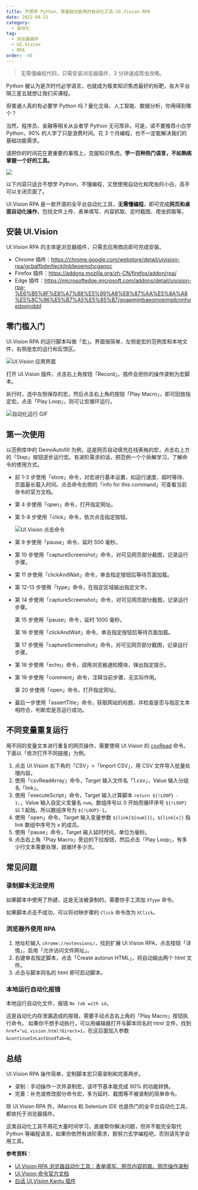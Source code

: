 ```yaml
---
title: 不想学 Python，零基础也能用的自动化工具-UI.Vision RPA
date: 2022-04-21
category:
  - 自动化
tag:
  - 浏览器插件
  - UI.Vision
  - RPA
order: -45
---
```


> 无需懂编程代码，只需安装浏览器插件，3 分钟速成爬虫攻略。

Python 被认为是次时代必学语言，也就成为贩卖知识焦虑最好的标靶，各大平台隔三差五就想让我们买课程。

但普通人真的有必要学 Python 吗？量化交易、人工智能、数据分析，你用得到哪个？

当然，程序员、金融等相关从业者学 Python 无可厚非。可是，请不要推荐小白学 Python，90% 的人学了只是浪费时间。花 3 个月编程，也不一定能解决我们的基础功能需求。

请把你的时间花在更重要的事情上，克服知识焦虑。**学一百种热门语言，不如熟练掌握一个好的工具。**

![](http://tc.seoipo.com/2022-05-05-14-45-43.png)

以下内容只适合不想学 Python，不懂编程，又想使用自动化和爬虫的小白，高手可以关闭页面了。

UI.Vision RPA 是一款开源的全平台自动化工具，**无需懂编程**，即可完成**网页和桌面自动化操作**，包括文件上传、表单填写、内容抓取、定时截图、爬虫抓取等。

## 安装 UI.Vision

UI.Vision RPA 的主体是浏览器插件，只需去应用商店即可完成安装。

- Chrome 插件：<https://chrome.google.com/webstore/detail/uivision-rpa/gcbalfbdmfieckjlnblleoemohcganoc>
- Firefox 插件：<https://addons.mozilla.org/zh-CN/firefox/addon/rpa/>
- Edge 插件：<https://microsoftedge.microsoft.com/addons/detail/uivision-rpa-%E6%B5%8F%E8%A7%88%E5%99%A8%E8%87%AA%E5%8A%A8%E5%8C%96%E5%B7%A5%E5%85%B7/goapmjinbaeomoemgdcnnhoedopjnddd>

## 零门槛入门

UI.Vision RPA 的运行脚本叫做「宏」。界面很简单，左侧是宏的范例库和本地文件，右侧是宏的运行和反馈区。

![UI.Vision 应用界面](http://tc.seoipo.com/2022-04-21-16-52-29.png)

打开 UI.Vision 插件，点击右上角按钮「Record」，插件会把你的操作录制为宏脚本。

执行时，选中左侧保存的宏，然后点击右上角的按钮「Play Macro」，即可回放指定宏。点击「Play Loop」，则可让宏循环运行。

![自动化运行 GIF](http://tc.seoipo.com/2022-04-21-20-25-31.gif)

## 第一次使用

以范例库中的 DemoAutofill 为例，这是网页自动填充在线表格的宏，点击右上方的「Step」按钮逐步运行宏。有进阶需求的话，把范例一个个拆解学习，了解命令的使用方式。

- 前 1-3 步使用「store」命令，对宏进行基本设置，如运行速度、超时等待、页面最长载入时间。点击命令右侧的「info for this command」可查看当前命令的官方文档。

- 第 4 步使用「open」命令，打开指定网址。

- 第 5-8 步使用「click」命令，依次点击指定按钮。

  ![UI.Vision 点击命令](http://tc.seoipo.com/2022-04-21-17-15-59.png)

- 第 9 步使用「pause」命令，延时 500 毫秒。

- 第 10 步使用「captureScreenshot」命令，对可见网页部分截图，记录运行步骤。

- 第 11 步使用「clickAndWait」命令，单击指定按钮后等待页面加载。

- 第 12-13 步使用「type」命令，在指定区域输出指定文字。

- 第 14 步使用「captureScreenshot」命令，对可见网页部分截图，记录运行步骤。

  第 15 步使用「pause」命令，延时 1000 毫秒。

  第 16 步使用「clickAndWait」命令，单击指定按钮后等待页面加载。

  第 17 步使用「captureScreenshot」命令，对可见网页部分截图，记录运行步骤。

- 第 18 步使用「echo」命令，调用浏览器通知模块，弹出指定提示。

- 第 19 步使用「comment」命令，注释当前步骤，无实际作用。

  第 20 步使用「open」命令，打开指定网址。

- 最后一步使用「assertTitle」命令，获取网站的标题，并检查是否与指定文本相符合，判断宏是否运行成功。

## 不同变量重复运行

用不同的变量文本进行重复的网页操作，需要使用 UI.Vision 的 [csvRead](https://ui.vision/rpa/docs/selenium-ide/csvread) 命令。下面以「依次打开不同链接」为例。

1. 点击 UI.Vision 右下角的「CSV」>「Import CSV」，用 CSV 文件导入批量处理内容。
2. 使用「csvReadArray」命令，Target 输入文件名「1.csv」，Value 输入分组名「link」。
3. 使用「executeScript」命令，Target 输入计算脚本 `return ${!LOOP} - 1;`，Value 输入自定义变量名 `num`。数组序号以 0 开始而循环序号 `${!LOOP}` 以 1 起始，所以数组序号为 `${!LOOP}-1`。
4. 使用「open」命令，Target 输入变量参数 `${link[${num}]}`，`${link[x]}` 指 link 数组中序号为 x 的成员。
5. 使用「pause」命令，Target 输入延时时间，单位为毫秒。
6. 点击右上角「Play Macro」旁边的下拉按钮，然后点击「Play Loop」，有多少行文本需要处理，就循环多少次。

## 常见问题

### 录制脚本无法使用

如果脚本中使用了热键，这是无法被录制的，需要你手工添加 `XType` 命令。

如果脚本点击不成功，可以将对映步骤的 `Click` 命令改为 `XClick`。

### 浏览器外使用 RPA

1. 地址栏输入 `chrome://extensions/`，找到扩展 UI.Vision RPA，点击按钮「详情」，启用「允许访问文件网址」。
2. 右键单击指定脚本，点击「Create autorun HTML」，将自动输出两个 html 文件。
3. 点击与脚本同名的 html 即可启动脚本。

### 本地运行自动化报错

本地运行自动化文件，报错 `No tab with id`。

这是自动化内存泄漏造成的报错，需要手动点击右上角的「Play Macro」按钮执行命令。
如果你不想手动执行，可以用编辑器打开与脚本同名的 html 文件，找到 `href="ui.vision.html?direct=1`，在这后面加入参数 `&continueInLastUsedTab=0`。

## 总结

UI.Vision RPA 操作简单，定制脚本宏只需录制和完善两步。

- 录制：手动操作一次并录制宏，该环节基本能完成 80% 的功能转换。
- 完善：补充或修改部分命令宏，多为延时、截图等不被录制的简单命令。

除 UI.Vision RPA 外，iMacros 和 Selenium IDE 也是热门的全平台自动化工具，都依托于浏览器插件。

这类自动化工具不用花大量时间学习，直接帮你解决问题，但并不能完全取代 Python 等编程语言。如果你依然有进阶需求，那努力去学编程吧，否则请先学会用工具。

**参考资料**：

- [UI.Vision RPA 浏览器自动化工具：表单填写、网页内容抓取、网页操作录制](https://www.appinn.com/ui-vision-rpa/)
- [UI.Vision 命令官方文档](https://ui.vision/rpa/docs/selenium-ide)
- [白话 UI.Vision Kantu 插件](https://github.com/LoveOctocat/UI.Vision-Kantu-ZH)
